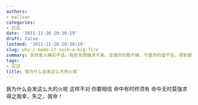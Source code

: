 ```yaml
---
authors:
- eallion
categories:
- 日志
date: '2011-11-26 20:30:19'
draft: false
lastmod: '2011-11-26 20:30:19'
slug: why-i-made-it-such-a-big-fire
summary: 突然发火确实不该，有些东西强求不来。该是你的跑不掉，不是你的留不住，得到是幸运，失去也是天意。
tags:
- 日记
title: 我为什么会发这么大的火呢
---
```


我为什么会发这么大的火呢
这样不对
你要相信
命中有时终须有
命中无时莫强求
得之我幸，失之，我命！